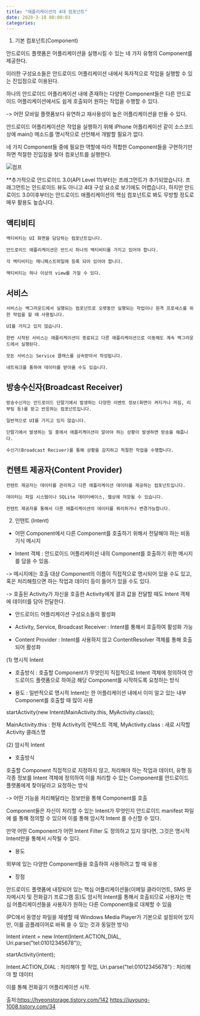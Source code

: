 ```yaml
---
title: "애플리케이션의 4대 컴포넌트"
date: 2020-3-18 00:00:03
categories:
---
```




1. 기본 컴포넌트(Component)


안드로이드 플랫폼은 어플리케이션을 실행시킬 수 있는 네 가지 유형의 Component를 제공한다. 


이러한 구성요소들은 안드로이드 어플리케이션 내에서 독자적으로 작업을 실행할 수 있는 진입점으로 이용된다.

하나의 안드로이드 어플리케이션 내에 존재하는 다양한 Component들은 다른 안드로이드 어플리케이션에서도 쉽게 호출되어 원하는 작업을 수행할 수 있다.

-> 어떤 모바일 플랫폼보다 유연하고 재사용성이 높은 어플리케이션을 만들 수 있다.

안드로이드 어플리케이션은 작업을 실행하기 위해 iPhone 어플리케이션 같이 소스코드 상에 main() 메소드를 명시적으로 선언해서 개발할 필요가 없다.

네 가지 Component들 중에 필요한 역할에 따라 적합한 Component들을 구현하기만 하면 적절한 진입점을 찾아 컴포넌트를 실행한다.






![컴프](https://mblogthumb-phinf.pstatic.net/20150410_290/2hyoin_1428674249886iS89N_PNG/1.png?type=w2)




**추가적으로 안드로이드 3.0(API Level 11)부터는 프래그먼트가 추가되었습니다. 프래그먼트는 안드로이드 뷰도 아니고 4대 구성 요소로 보기에도 어렵습니다, 하지만 안드로이드 3.0이후부터는 안드로이드 애플리케이션의 핵심 컴포넌트로 봐도 무방할 정도로 매우 활용도 높습니다.


## 액티비티
    액티비티는 UI 화면을 담당하는 컴포넌트입니다.

    안드로이드 애플리케이션은 반드시 하나의 액티비티를 가지고 있어야 합니다.

    각 액티비티는 매니페스트파일에 등록 되어 있어야 합니다.

    액티비티는 하나 이상의 view를 가질 수 있다.


## 서비스
    서비스는 백그라운드에서 실행되는 컴포넌트로 오랫동안 실행되는 작업이나 원격 프로세스를 위한 작업을 할 때 사용됩니다.

    UI를 가지고 있지 않습니다.

    한번 시작된 서비스는 애플리케이션이 종료되고 다른 애플리케이션으로 이동해도 계속 백그라운드에서 실행된다.

    모든 서비스는 Service 클래스를 상속받아서 작성됩니다.

    네트워크를 통하여 데이터를 받아올 수도 있습니다.
	
	
	
	
## 방송수신자(Broadcast Receiver)


	방송수신자는 안드로이드 단말기에서 발생하는 다양한 이벤트 정보(화면이 켜지거나 꺼짐, 리부팅 등)를 받고 반응하는 컴포넌트입니다.
    
	일반적으로 UI를 가지고 있지 않습니다.
    
	단말기에서 발생하는 일 중에서 애플리케이션이 알아야 하는 상황이 발생하면 방송을 해줍니다.
    
	수신기(Broadcast Reciver)를 통해 상황을 감지하고 적절한 작업을 수행합니다.



## 컨텐트 제공자(Content Provider)

    컨텐트 제공자는 데이터를 관리하고 다른 애플리케이션 데이터를 제공하는 컴포넌트입니다.
    
	데이터는 파일 시스템이나 SQLite 데이터베이스, 웹상에 저장될 수 있습니다.
    
	컨텐트 제공자를 통해서 다른 애플리케이션의 데이터를 쿼리하거나 변경가능합니다.





2. 인텐트 (Intent)

- 어떤 Component에서 다른 Component를 호출하기 위해서 전달해야 하는 비동기식 메시지

- Intent 객체 : 안드로이드 어플리케이션 내의 Component를 호출하기 위한 메시지를 담을 수 있음.

-> 메시지에는 호출 대상 Component의 이름이 직접적으로 명시되어 있을 수도 있고, 혹은 처리해줬으면 하는 작업과 데이터 등이 들어가 있을 수도 있다.

-> 호출된 Activity가 자신을 호출한 Activity에게 결과 값을 전달할 때도 Intent 객체에 데이터를 담아 전달한다.

* 안드로이드 어플리케이션 구성요소들의 활성화

- Activity, Service, Broadcast Receiver : Intent를 통해서 호출하여 활성화 가능

- Content Provider : Intent를 사용하지 않고 ContentResolver 객체를 통해 호출되어 활성화


(1) 명시적 Intent


- 호출방식 : 호출할 Component가 무엇인지 직접적으로 Intent 객체에 정의하여 안드로이드 플랫폼으로 하여금 해당 Component를 시작하도록 요청하는 방식

- 용도 : 일반적으로 명시적 Intent는 한 어플리케이션 내에서 이미 알고 있는 내부 Component를 호출할 때 많이 사용

startActivity(new Intent(MainActivity.this, MyActivity.class));

MainActivity.this : 현재 Activity의 컨텍스트 객체,    MyActivity.class : 새로 시작할 Activity 클래스명




(2) 암시적 Intent


- 호출방식 

호출할 Component  직접적으로 지정하지 않고, 처리해야 하는 작업과 데이터, 유형 등 각종 정보를 Intent 객체에 정의하여 이를 처리할 수 있는 Component를 안드로이드 플랫폼에게 찾아달라고 요청하는 방식

-> 어떤 기능을 처리해달라는 정보만을 통해 Component를 호출

Component들은 자신이 처리할 수 있는 Intent가 무엇인지 안드로이드 manifest 파일에 <intent-filter></intent-filter>를 통해 정의할 수 있으며 이를 통해 암시적 Intent 를 수신할 수 있다.

만약 어떤 Component가 어떤 Intent Filter 도 정의하고 있지 않다면, 그것은 명시적 Intent만을 통해서 시작될 수 있다.

- 용도

외부에 있는 다양한 Component들을 호출하여 사용하려고 할 때 유용

- 장점

안드로이드 플랫폼에 내장되어 있는 핵심 어플리케이션들(이메일 클라이언트, SMS 문자메시지 및 전화걸기 프로그램 등)도 암시적 Intent를 통해서 호출되므로 사용자는 핵심 어플리케이션들을 사용자가 원하는 다른 Component들로 대체할 수 있음

(PC에서 동영상 파일을 재생할 때 Windows Media Player가 기본으로 설정되어 있지만, 이를 곰플레이어로 바꿔 쓸 수 있는 것과 동일한 방식)



Intent intent = new Intent(Intent.ACTION_DIAL, Uri.parse("tel:01012345678"));

startActivity(intent);


Intent.ACTION_DIAL : 처리해야 할 작업, Uri.parse("tel:01012345678") : 처리해야 할 데이터


이를 통해 전화걸기 어플리케이션 시작.




출처:https://hyeonstorage.tistory.com/142
	https://juyoung-1008.tistory.com/34

















